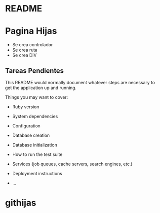 # README
# Pagina Hijas
- Se crea controlador
- Se crea ruta
- Se crea DIV

## Tareas Pendientes

This README would normally document whatever steps are necessary to get the
application up and running.

Things you may want to cover:

* Ruby version

* System dependencies

* Configuration

* Database creation

* Database initialization

* How to run the test suite

* Services (job queues, cache servers, search engines, etc.)

* Deployment instructions

* ...
# githijas
